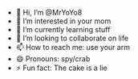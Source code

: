 - 👋 Hi, I’m @MrYoYo8
- 👀 I’m interested in your mom
- 🌱 I’m currently learning stuff
- 💞️ I’m looking to collaborate on life
- 📫 How to reach me: use your arm
- 😄 Pronouns: spy/crab
- ⚡ Fun fact: The cake is a lie

<!---
MrYoYo8/MrYoYo8 is a ✨ special ✨ repository because its `README.md` (this file) appears on your GitHub profile.
You can click the Preview link to take a look at your changes.
--->
